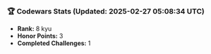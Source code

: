 ### 🏆 Codewars Stats (Updated: 2025-02-27 05:08:34 UTC)

- **Rank:** 8 kyu
- **Honor Points:** 3
- **Completed Challenges:** 1
